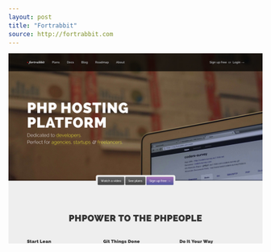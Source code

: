 ```yaml
---
layout: post
title: "Fortrabbit"
source: http://fortrabbit.com
---
```


<img src="/screenshots/fortrabbit.jpg">
